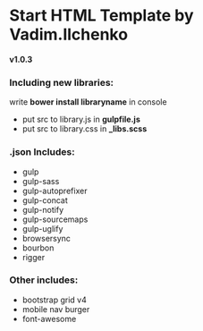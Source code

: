 # Start HTML Template by Vadim.Ilchenko
**v1.0.3**  
### Including new libraries:  
write **bower install libraryname** in console
- put src to library.js in **gulpfile.js**
- put src to library.css in **_libs.scss**
### .json Includes:
- gulp
- gulp-sass
- gulp-autoprefixer
- gulp-concat
- gulp-notify
- gulp-sourcemaps
- gulp-uglify
- browsersync
- bourbon
- rigger

### Other includes:
- bootstrap grid v4
- mobile nav burger
- font-awesome